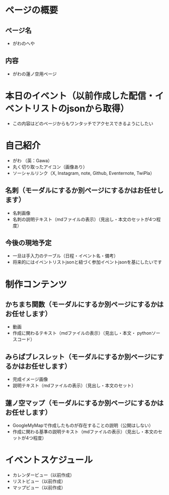 # ページの概要
##  ページ名
- がわのへや
## 内容
- がわの蓮ノ空用ページ

# 本日のイベント（以前作成した配信・イベントリストのjsonから取得）
- この内容はどのページからもワンタッチでアクセスできるようにしたい

# 自己紹介
- がわ （英：Gawa）
- 丸く切り取ったアイコン（画像あり）
- ソーシャルリンク（X, Instagram, note, Github, Eventernote, TwiPla）
## 名刺（モーダルにするか別ページにするかはお任せします）
- 名刺画像
- 名刺の説明テキスト（mdファイルの表示）（見出し・本文のセットが4つ程度）
## 今後の現地予定
- 一旦は手入力のテーブル（日程・イベント名・備考）
- 将来的にはイベントリストjsonと紐づく参加イベントjsonを基にしたいです

# 制作コンテンツ
## かちまち関数（モーダルにするか別ページにするかはお任せします）
- 動画
- 作成に関わるテキスト（mdファイルの表示）（見出し・本文・ pythonソースコード）
## みらぱブレスレット（モーダルにするか別ページにするかはお任せします）
- 完成イメージ画像
- 説明テキスト（mdファイルの表示）（見出し・本文のセット）
## 蓮ノ空マップ（モーダルにするか別ページにするかはお任せします）
- GoogleMyMapで作成したものが存在することの説明（公開はしない）
- 作成に関わる基準の説明テキスト（mdファイルの表示）（見出し・本文のセットが4つ程度）

# イベントスケジュール
- カレンダービュー（以前作成）
- リストビュー（以前作成）
- マップビュー（以前作成）

